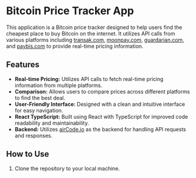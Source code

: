 # Bitcoin Price Tracker App

This application is a Bitcoin price tracker designed to help users find the cheapest place to buy Bitcoin on the internet. It utilizes API calls from various platforms including [transak.com](https://transak.com), [moonpay.com](https://moonpay.com), [guardarian.com](https://guardarian.com), and [paybis.com](https://paybis.com) to provide real-time pricing information.

## Features

- **Real-time Pricing:** Utilizes API calls to fetch real-time pricing information from multiple platforms.
- **Comparison:** Allows users to compare prices across different platforms to find the best deal.
- **User-Friendly Interface:** Designed with a clean and intuitive interface for easy navigation.
- **React TypeScript:** Built using React with TypeScript for improved code readability and maintainability.
- **Backend:** Utilizes [airCode.io](https://aircode.io) as the backend for handling API requests and responses.

## How to Use

1. Clone the repository to your local machine.
